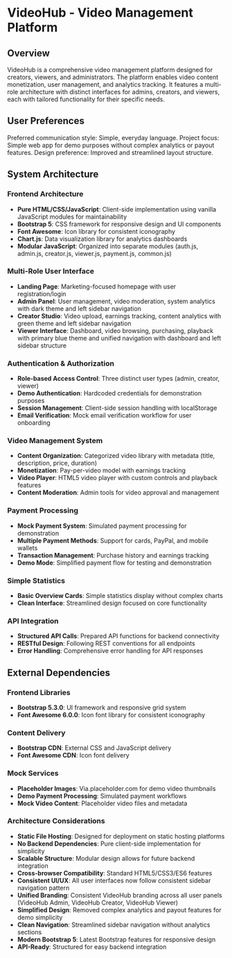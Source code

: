 # VideoHub - Video Management Platform

## Overview

VideoHub is a comprehensive video management platform designed for creators, viewers, and administrators. The platform enables video content monetization, user management, and analytics tracking. It features a multi-role architecture with distinct interfaces for admins, creators, and viewers, each with tailored functionality for their specific needs.

## User Preferences

Preferred communication style: Simple, everyday language.
Project focus: Simple web app for demo purposes without complex analytics or payout features.
Design preference: Improved and streamlined layout structure.

## System Architecture

### Frontend Architecture
- **Pure HTML/CSS/JavaScript**: Client-side implementation using vanilla JavaScript modules for maintainability
- **Bootstrap 5**: CSS framework for responsive design and UI components
- **Font Awesome**: Icon library for consistent iconography
- **Chart.js**: Data visualization library for analytics dashboards
- **Modular JavaScript**: Organized into separate modules (auth.js, admin.js, creator.js, viewer.js, payment.js, common.js)

### Multi-Role User Interface
- **Landing Page**: Marketing-focused homepage with user registration/login
- **Admin Panel**: User management, video moderation, system analytics with dark theme and left sidebar navigation
- **Creator Studio**: Video upload, earnings tracking, content analytics with green theme and left sidebar navigation  
- **Viewer Interface**: Dashboard, video browsing, purchasing, playback with primary blue theme and unified navigation with dashboard and left sidebar structure

### Authentication & Authorization
- **Role-based Access Control**: Three distinct user types (admin, creator, viewer)
- **Demo Authentication**: Hardcoded credentials for demonstration purposes
- **Session Management**: Client-side session handling with localStorage
- **Email Verification**: Mock email verification workflow for user onboarding

### Video Management System
- **Content Organization**: Categorized video library with metadata (title, description, price, duration)
- **Monetization**: Pay-per-video model with earnings tracking
- **Video Player**: HTML5 video player with custom controls and playback features
- **Content Moderation**: Admin tools for video approval and management

### Payment Processing
- **Mock Payment System**: Simulated payment processing for demonstration
- **Multiple Payment Methods**: Support for cards, PayPal, and mobile wallets
- **Transaction Management**: Purchase history and earnings tracking
- **Demo Mode**: Simplified payment flow for testing and demonstration

### Simple Statistics
- **Basic Overview Cards**: Simple statistics display without complex charts
- **Clean Interface**: Streamlined design focused on core functionality

### API Integration
- **Structured API Calls**: Prepared API functions for backend connectivity
- **RESTful Design**: Following REST conventions for all endpoints
- **Error Handling**: Comprehensive error handling for API responses

## External Dependencies

### Frontend Libraries
- **Bootstrap 5.3.0**: UI framework and responsive grid system
- **Font Awesome 6.0.0**: Icon font library for consistent iconography

### Content Delivery
- **Bootstrap CDN**: External CSS and JavaScript delivery
- **Font Awesome CDN**: Icon font delivery

### Mock Services
- **Placeholder Images**: Via.placeholder.com for demo video thumbnails
- **Demo Payment Processing**: Simulated payment workflows
- **Mock Video Content**: Placeholder video files and metadata

### Architecture Considerations
- **Static File Hosting**: Designed for deployment on static hosting platforms
- **No Backend Dependencies**: Pure client-side implementation for simplicity
- **Scalable Structure**: Modular design allows for future backend integration
- **Cross-browser Compatibility**: Standard HTML5/CSS3/ES6 features
- **Consistent UI/UX**: All user interfaces now follow consistent sidebar navigation pattern
- **Unified Branding**: Consistent VideoHub branding across all user panels (VideoHub Admin, VideoHub Creator, VideoHub Viewer)
- **Simplified Design**: Removed complex analytics and payout features for demo simplicity  
- **Clean Navigation**: Streamlined sidebar navigation without analytics sections
- **Modern Bootstrap 5**: Latest Bootstrap features for responsive design
- **API-Ready**: Structured for easy backend integration